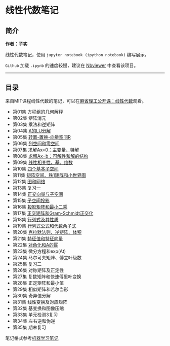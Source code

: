 # 线性代数笔记

## 简介

**作者：子实**

线性代数笔记，使用 `jupyter notebook (ipython notebook)` 编写展示。

`Github` 加载 `.ipynb` 的速度较慢，建议在 [Nbviewer](http://nbviewer.jupyter.org/github/zlotus/notes-linear-algebra/blob/master/ReadMe.ipynb) 中查看该项目。

----

## 目录

来自MIT课程线性代数的笔记，可以在[麻省理工公开课：线性代数](http://open.163.com/special/opencourse/daishu.html)观看。

- 第01集 方程组的几何解释
- 第02集 矩阵消元
- 第03集 乘法和逆矩阵
- 第04集 [A的LU分解](chapter04.ipynb)
- 第05集 [转置-置换-向量空间R](chapter05.ipynb)
- 第06集 [列空间和零空间](chapter06.ipynb)
- 第07集 [求解Ax=0：主变量、特解](chapter07.ipynb)
- 第08集 [求解Ax=b：可解性和解的结构](chapter08.ipynb)
- 第09集 [线性相关性、基、维数](chapter09.ipynb)
- 第10集 [四个基本子空间](chapter10.ipynb)
- 第11集 [矩阵空间、秩1矩阵和小世界图](chapter11.ipynb)
- 第12集 [图和网络](chapter12.ipynb)
- 第13集 [复习一](chapter13.ipynb)
- 第14集 [正交向量与子空间](chapter14.ipynb)
- 第15集 [子空间投影](chapter15.ipynb)
- 第16集 [投影矩阵和最小二乘](chapter16.ipynb)
- 第17集 [正交矩阵和Gram-Schmidt正交化](chapter17.ipynb)
- 第18集 [行列式及其性质](chapter18.ipynb)
- 第19集 [行列式公式和代数余子式](chapter19.ipynb)
- 第20集 [克拉默法则、逆矩阵、体积](chapter20.ipynb)
- 第21集 [特征值和特征向量](chapter21.ipynb)
- 第22集 [对角化和A的幂](chapter22.ipynb)
- 第23集 微分方程和exp(At)
- 第24集 马尔可夫矩阵、傅立叶级数
- 第25集 复习二
- 第26集 对称矩阵及正定性
- 第27集 复数矩阵和快速傅里叶变换
- 第28集 正定矩阵和最小值
- 第29集 相似矩阵和若尔当形
- 第30集 奇异值分解
- 第31集 线性变换及对应矩阵	
- 第32集 基变换和图像压缩
- 第33集 单元检测3复习
- 第34集 左右逆和伪逆
- 第35集 期末复习

笔记格式参考[机器学习笔记](https://github.com/lijin-THU/notes-machine-learning)